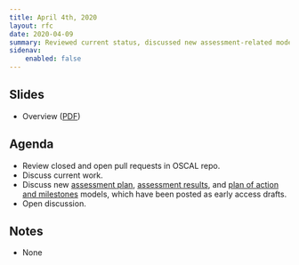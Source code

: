 ```yaml
---
title: April 4th, 2020
layout: rfc
date: 2020-04-09
summary: Reviewed current status, discussed new assessment-related models, and held open discussion.
sidenav:
    enabled: false
---
```


## Slides

- Overview ([PDF](../slides-2020-04-09.pdf))

## Agenda

- Review closed and open pull requests in OSCAL repo.
- Discuss current work.
- Discuss new [assessment plan](/concepts/layer/assessment/assessment-plan/), [assessment results](/concepts/layer/assessment/assessment-results/), and [plan of action and milestones](/concepts/layer/assessment/poam/) models, which have been posted as early access drafts.
- Open discussion.

## Notes

- None
